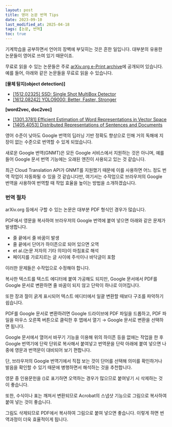 ```yaml
---
layout: post
title: 영어 논문 번역 Tips
date: 2023-09-10
last_modified_at: 2025-04-18
tags: [논문, 번역]
toc: true
---
```


기계학습을 공부하면서 언어의 장벽에 부딪히는 것은 흔한 일입니다. 대부분의 유용한 논문들이 영어로 쓰여 있기 때문이죠.

무료로 읽을 수 있는 논문들은 주로 [arXiv.org e-Print archive](https://arxiv.org/)에 공개되어 있습니다. 예를 들어, 아래와 같은 논문들을 무료로 읽을 수 있습니다.

**[물체 탐지(object detection)]**

- [[1512.02325] SSD: Single Shot MultiBox Detector](https://arxiv.org/abs/1512.02325)
- [[1612.08242] YOLO9000: Better, Faster, Stronger](https://arxiv.org/abs/1612.08242)

**[word2vec, doc2vec]**

- [[1301.3781] Efficient Estimation of Word Representations in Vector Space](https://arxiv.org/abs/1301.3781)
- [[1405.4053] Distributed Representations of Sentences and Documents](https://arxiv.org/abs/1405.4053)

영어 수준이 낮아도 Google 번역의 딥러닝 기반 정확도 향상으로 인해 거의 독해에 지장이 없는 수준으로 번역할 수 있게 되었습니다.

새로운 Google 번역(GNMT)은 모든 Google 서비스에서 지원하는 것은 아니며, 예를 들어 Google 문서 번역 기능에는 오래된 엔진이 사용되고 있는 것 같습니다.

최근 Cloud Translation API가 GNMT를 지원했기 때문에 이를 사용하면 어느 정도 번역 작업이 자동화될 수 있을 것 같습니다만, 여기서는 수작업으로 브라우저의 Google 번역을 사용하여 번역할 때 작업 효율을 높이는 방법을 소개하겠습니다.

### 번역 절차

arXiv.org 등에서 구할 수 있는 논문은 대부분 PDF 형식인 경우가 많습니다.

PDF에서 영문을 복사하여 브라우저의 Google 번역에 붙여 넣으면 아래와 같은 문제가 발생합니다.

- 줄 끝에서 줄 바꿈이 발생
- 줄 끝에서 단어가 하이픈으로 되어 있으면 오역
- et al.(논문 저자의 기타 의미)이 마침표로 해석
- 페이지를 가로지르는 글 사이에 주석이나 바닥글이 포함

이러한 문제들은 수작업으로 수정해야 합니다.

복사한 텍스트를 텍스트 에디터에 붙여 가공해도 되지만, Google 문서에서 PDF를 Google 문서로 변환하면 줄 바꿈이 되지 않고 단락이 하나로 이어집니다.

또한 장과 절이 굵게 표시되어 텍스트 에디터에서 일괄 변환할 때보다 구조를 파악하기 쉽습니다.

PDF를 Google 문서로 변환하려면 Google 드라이브에 PDF 파일을 드롭하고, PDF 파일을 마우스 오른쪽 버튼으로 클릭한 후 앱에서 열기 → Google 문서로 변환을 선택하면 됩니다.

Google 문서에서 열어서 바꾸기 기능을 이용해 위의 하이픈 등을 없애는 작업을 한 후 Google 번역기에 단락 단위로 복사해서 붙여넣고 번역문을 단락 아래에 붙여 넣으면 나중에 영문과 번역문이 대비되어 보기 편합니다.

단, 브라우저의 Google 번역기에서 직접 보는 것이 단어를 선택해 의미를 확인하거나 발음을 확인할 수 있기 때문에 병행하면서 해석하는 것을 추천합니다.

영문 중 인용문헌을 ()로 표기하면 오역하는 경우가 많으므로 붙여넣기 시 삭제하는 것이 좋습니다.

또한, 수식이나 표는 깨져서 변환되므로 Acrobat의 스냅샷 기능으로 그림으로 복사하여 붙여 넣는 것이 좋습니다.

그림도 삭제되므로 PDF에서 복사하여 그림으로 붙여 넣으면 좋습니다. 이렇게 하면 번역과정이 더욱 효율적이게 됩니다.
